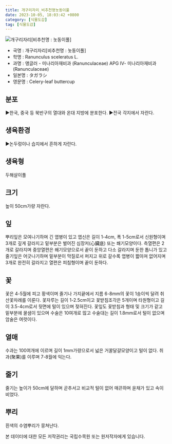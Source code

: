```yaml
---
title: 개구리자리_비추천명놋동이풀
date: 2023-10-05, 18:03:42 +0800
category: [식물도감]
tag: [식물도감]
---
```




![개구리자리[비추천명 : 놋동이풀]](http://www.nature.go.kr/fileUpload/plants/basic/Ranunculaceae/Ranunculus/14181/1_th2.JPG)
- 국명 : 개구리자리[비추천명 : 놋동이풀]
- 학명 : Ranunculus sceleratus L.
- 과명 : 앵글러 - 미나리아재비과 (Ranunculaceae) APG Ⅳ- 미나리아재비과 (Ranunculaceae)
- 일본명 : タガラシ
- 영문명 : Celery-leaf buttercup


## 분포
▶한국, 중국 등 북반구의 열대와 온대 지방에 분포한다.▶전국 각지에서 자란다.
## 생육환경
▶논두렁이나 습지에서 흔하게 자란다.
## 생육형
두해살이풀
## 크기
높이 50cm가량 자란다.
## 잎
뿌리잎은 모여나기하며 긴 엽병이 있고 엽신은 길이 1-4cm, 폭 1-5cm로서 신원형이며 3개로 깊게 갈라지고 밑부분은 벌어진 심장저(心臟底) 또는 쐐기모양이다. 측열편은 2개로 갈라지며 중앙열편은 쐐기모양으로서 끝이 둔하고 다소 갈라지며 둔한 톱니가 있고 줄기잎은 어긋나기하며 밑부분이 막질로서 퍼지고 위로 갈수록 엽병이 짧아져 없어지며 3개로 완전히 갈라지고 열편은 피침형이며 끝이 둔하다.
## 꽃
꽃은 4-5월에 피고 황색이며 줄기나 가지끝에서 지름 6-8mm의 꽃이 1송이씩 달려 취산꽃차례를 이룬다. 꽃자루는 길이 1-2.5cm이고 꽃받침조각은 5개이며 타원형이고 길이 3.5-4cm로서 뒷면에 털이 있으며 젖혀진다. 꽃잎도 꽃받침과 형태 및 크기가 같고 밑부분에 꿀샘이 있으며 수술은 10여개로 많고 수술대는 길이 1.8mm로서 털이 없으며 암술은 여럿이다.
## 열매
수과는 100여개에 이르며 길이 1mm가량으로서 넓은 거꿀달걀모양이고 털이 없다. 취과(聚果)를 이루며 7-8월에 익는다.
## 줄기
줄기는 높이가 50cm에 달하며 곧추서고 비교적 털이 없어 매끈하며 윤채가 있고 속이 비었다.
## 뿌리
흰색의 수염뿌리가 뭉쳐난다.






본 데이터에 대한 모든 저작권리는 국립수목원 또는 원저작자에게 있습니다.
